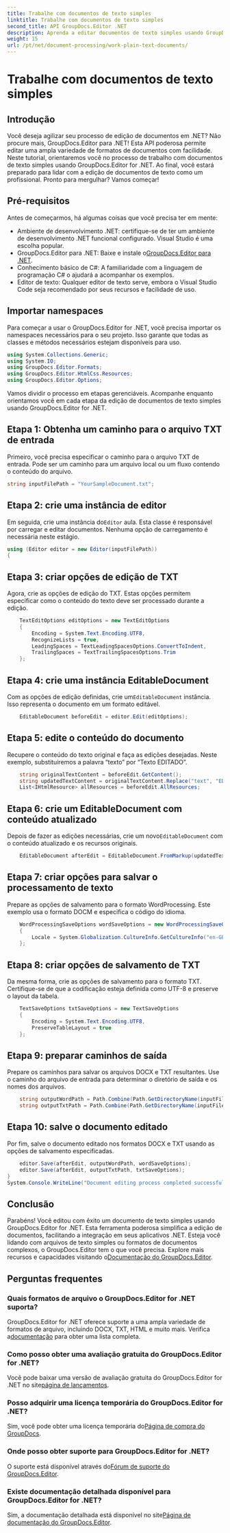 ```yaml
---
title: Trabalhe com documentos de texto simples
linktitle: Trabalhe com documentos de texto simples
second_title: API GroupDocs.Editor .NET
description: Aprenda a editar documentos de texto simples usando GroupDocs.Editor for .NET com nosso guia passo a passo. Simplifique seu processo de edição de documentos .NET.
weight: 15
url: /pt/net/document-processing/work-plain-text-documents/
---
```


# Trabalhe com documentos de texto simples

## Introdução
Você deseja agilizar seu processo de edição de documentos em .NET? Não procure mais, GroupDocs.Editor para .NET! Esta API poderosa permite editar uma ampla variedade de formatos de documentos com facilidade. Neste tutorial, orientaremos você no processo de trabalho com documentos de texto simples usando GroupDocs.Editor for .NET. Ao final, você estará preparado para lidar com a edição de documentos de texto como um profissional. Pronto para mergulhar? Vamos começar!
## Pré-requisitos
Antes de começarmos, há algumas coisas que você precisa ter em mente:
- Ambiente de desenvolvimento .NET: certifique-se de ter um ambiente de desenvolvimento .NET funcional configurado. Visual Studio é uma escolha popular.
-  GroupDocs.Editor para .NET: Baixe e instale o[GroupDocs.Editor para .NET](https://releases.groupdocs.com/editor/net/).
- Conhecimento básico de C#: A familiaridade com a linguagem de programação C# o ajudará a acompanhar os exemplos.
- Editor de texto: Qualquer editor de texto serve, embora o Visual Studio Code seja recomendado por seus recursos e facilidade de uso.
## Importar namespaces
Para começar a usar o GroupDocs.Editor for .NET, você precisa importar os namespaces necessários para o seu projeto. Isso garante que todas as classes e métodos necessários estejam disponíveis para uso.
```csharp
using System.Collections.Generic;
using System.IO;
using GroupDocs.Editor.Formats;
using GroupDocs.Editor.HtmlCss.Resources;
using GroupDocs.Editor.Options;
```
Vamos dividir o processo em etapas gerenciáveis. Acompanhe enquanto orientamos você em cada etapa da edição de documentos de texto simples usando GroupDocs.Editor for .NET.
## Etapa 1: Obtenha um caminho para o arquivo TXT de entrada
Primeiro, você precisa especificar o caminho para o arquivo TXT de entrada. Pode ser um caminho para um arquivo local ou um fluxo contendo o conteúdo do arquivo.
```csharp
string inputFilePath = "YourSampleDocument.txt";
```
## Etapa 2: crie uma instância de editor
 Em seguida, crie uma instância do`Editor` aula. Esta classe é responsável por carregar e editar documentos. Nenhuma opção de carregamento é necessária neste estágio.
```csharp
using (Editor editor = new Editor(inputFilePath))
{
```
## Etapa 3: criar opções de edição de TXT
Agora, crie as opções de edição do TXT. Estas opções permitem especificar como o conteúdo do texto deve ser processado durante a edição.
```csharp
    TextEditOptions editOptions = new TextEditOptions
    {
        Encoding = System.Text.Encoding.UTF8,
        RecognizeLists = true,
        LeadingSpaces = TextLeadingSpacesOptions.ConvertToIndent,
        TrailingSpaces = TextTrailingSpacesOptions.Trim
    };
```
## Etapa 4: crie uma instância EditableDocument
 Com as opções de edição definidas, crie um`EditableDocument` instância. Isso representa o documento em um formato editável.
```csharp
    EditableDocument beforeEdit = editor.Edit(editOptions);
```
## Etapa 5: edite o conteúdo do documento
Recupere o conteúdo do texto original e faça as edições desejadas. Neste exemplo, substituiremos a palavra “texto” por “Texto EDITADO”.
```csharp
    string originalTextContent = beforeEdit.GetContent();
    string updatedTextContent = originalTextContent.Replace("text", "EDITED text");
    List<IHtmlResource> allResources = beforeEdit.AllResources;
```
## Etapa 6: crie um EditableDocument com conteúdo atualizado
 Depois de fazer as edições necessárias, crie um novo`EditableDocument` com o conteúdo atualizado e os recursos originais.
```csharp
    EditableDocument afterEdit = EditableDocument.FromMarkup(updatedTextContent, allResources);
```
## Etapa 7: criar opções para salvar o processamento de texto
Prepare as opções de salvamento para o formato WordProcessing. Este exemplo usa o formato DOCM e especifica o código do idioma.
```csharp
    WordProcessingSaveOptions wordSaveOptions = new WordProcessingSaveOptions(WordProcessingFormats.Docm)
    {
        Locale = System.Globalization.CultureInfo.GetCultureInfo("en-GB")
    };
```
## Etapa 8: criar opções de salvamento de TXT
Da mesma forma, crie as opções de salvamento para o formato TXT. Certifique-se de que a codificação esteja definida como UTF-8 e preserve o layout da tabela.
```csharp
    TextSaveOptions txtSaveOptions = new TextSaveOptions
    {
        Encoding = System.Text.Encoding.UTF8,
        PreserveTableLayout = true
    };
```
## Etapa 9: preparar caminhos de saída
Prepare os caminhos para salvar os arquivos DOCX e TXT resultantes. Use o caminho do arquivo de entrada para determinar o diretório de saída e os nomes dos arquivos.
```csharp
    string outputWordPath = Path.Combine(Path.GetDirectoryName(inputFilePath), Path.GetFileNameWithoutExtension(inputFilePath) + ".docm");
    string outputTxtPath = Path.Combine(Path.GetDirectoryName(inputFilePath), Path.GetFileNameWithoutExtension(inputFilePath) + ".txt");
```
## Etapa 10: salve o documento editado
Por fim, salve o documento editado nos formatos DOCX e TXT usando as opções de salvamento especificadas.
```csharp
    editor.Save(afterEdit, outputWordPath, wordSaveOptions);
    editor.Save(afterEdit, outputTxtPath, txtSaveOptions);
}
System.Console.WriteLine("Document editing process completed successfully!");
```
## Conclusão
 Parabéns! Você editou com êxito um documento de texto simples usando GroupDocs.Editor for .NET. Esta ferramenta poderosa simplifica a edição de documentos, facilitando a integração em seus aplicativos .NET. Esteja você lidando com arquivos de texto simples ou formatos de documentos complexos, o GroupDocs.Editor tem o que você precisa. Explore mais recursos e capacidades visitando o[Documentação do GroupDocs.Editor](https://tutorials.groupdocs.com/editor/net/).
## Perguntas frequentes
### Quais formatos de arquivo o GroupDocs.Editor for .NET suporta?
 GroupDocs.Editor for .NET oferece suporte a uma ampla variedade de formatos de arquivo, incluindo DOCX, TXT, HTML e muito mais. Verifica a[documentação](https://tutorials.groupdocs.com/editor/net/) para obter uma lista completa.
### Como posso obter uma avaliação gratuita do GroupDocs.Editor for .NET?
 Você pode baixar uma versão de avaliação gratuita do GroupDocs.Editor for .NET no site[página de lançamentos](https://releases.groupdocs.com/).
### Posso adquirir uma licença temporária do GroupDocs.Editor for .NET?
Sim, você pode obter uma licença temporária do[Página de compra do GroupDocs](https://purchase.groupdocs.com/temporary-license/).
### Onde posso obter suporte para GroupDocs.Editor for .NET?
 O suporte está disponível através do[Fórum de suporte do GroupDocs.Editor](https://forum.groupdocs.com/c/editor/20).
### Existe documentação detalhada disponível para GroupDocs.Editor for .NET?
 Sim, a documentação detalhada está disponível no site[Página de documentação do GroupDocs.Editor](https://tutorials.groupdocs.com/editor/net/).